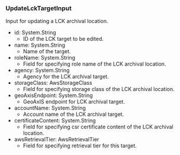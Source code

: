 ### UpdateLckTargetInput
Input for updating a LCK archival location.

- id: System.String
  - ID of the LCK target to be edited.
- name: System.String
  - Name of the target.
- roleName: System.String
  - Field for specifying role name of the LCK archival location.
- agency: System.String
  - Agency for the LCK archival target.
- storageClass: AwsStorageClass
  - Field for specifying storage class of the LCK archival location.
- geoAxisEndpoint: System.String
  - GeoAxIS endpoint for LCK archival target.
- accountName: System.String
  - Account name of the LCK archival target.
- certificateContent: System.String
  - Field for specifying csr certificate content of the LCK archival location.
- awsRetrievalTier: AwsRetrievalTier
  - Field for specifying retrieval tier for this target.
